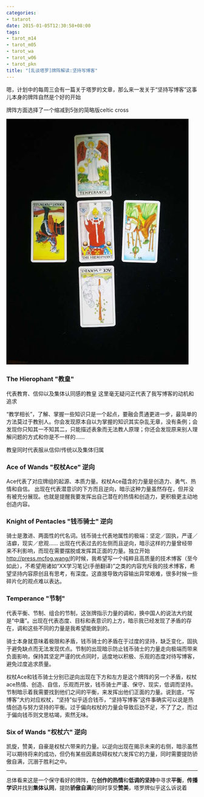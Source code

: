 ```yaml
---
categories:
- tatarot
date: 2015-01-05T12:30:58+08:00
tags:
- tarot_m14
- tarot_m05
- tarot_wa
- tarot_w06
- tarot_pkn
title: "[乱谈塔罗]牌阵解读:坚持写博客"
---
```


嗯，计划中的每周三会有一篇关于塔罗的文章，那么来一发关于“坚持写博客”这事儿本身的牌阵自然是个好的开始

牌阵方面选择了一个缩减到5张的简略版celtic cross

![](/img/2015-q1/spread1.jpg)

<!--more-->

### **The Hierophant "教皇"**

代表教育、信仰以及集体认同感的教皇 这里毫无疑问正代表了我写博客的动机和追求

“教学相长”，了解、掌握一些知识只是一个起点，要融会贯通更进一步，最简单的方法莫过于教别人。你会发现原本自以为掌握的知识其实杂乱无章，没有条例；会发现你只知其一不知其二，只能描述表象而无法教人原理；你还会发现原来别人理解问题的方式和你是不一样的……

教皇同时代表服从信仰/传统以及集体归属

### **Ace of Wands "权杖Ace"** 逆向

Ace代表了对应牌组的起源、本质力量。权杖Ace蕴含的力量是创造力、勇气、热情和自信。
出现在代表潜意识的下方而且逆向，暗示这种力量虽然存在，但并没有被充分展现。也就是提醒我要发挥出自己潜在的热情和创造力，更积极更主动地创造内容。

### **Knight of Pentacles "钱币骑士"** 逆向

骑士是激进、两面性的代名词。钱币骑士代表地属性的极端：坚定／固执，严谨／洁癖，现实／悲观……
出现在代表过去的左侧而且逆向，暗示这样的力量曾经带来不利影响，而现在需要摆脱或发挥其正面的力量。独立开始<http://press.mcfog.wang/>的时候，我希望写一个纯粹且高质量的技术博客（至今如此），不希望用诸如“XX学习笔记(手册翻译)”之类的内容充斥我的技术博客，希望坚持内容原创且有思考，有深度。这直接导致内容输出异常艰难，很多时候一些碎片化的观点难以表达。


### **Temperance "节制"**

代表平衡、节制、组合的节制，这张牌指示力量的调和，换中国人的说法大约就是“中庸”。出现在代表态度、目标和表意识的上方，暗示我已经发现了矛盾的存在，调和这些不同的力量是我希望能做到的。

骑士本身就意味着极限和矛盾，钱币骑士的矛盾在于过度的坚持，缺乏变化，固执于避免缺点而无法发现优点。节制的出现暗示防止钱币骑士的力量走向极端而带来负面影响，保持其坚定严谨的优点同时，适度地以积极、乐观的态度对待写博客，避免过度追求质量。

权杖Ace和钱币骑士分别已逆向出现在下方和左方是这个牌阵的另一个矛盾，权杖ace热情、创造、自信，乐观而开放，钱币骑士严谨、保守、现实，低调而坚持。节制暗示着我需要找到他们之间的平衡，来发挥出他们正面的力量。说到底，“写博客”大约对应权杖，“坚持”似乎适合钱币，“坚持写博客”这件事确实可以说是热情创造与努力坚持的平衡。过于偏向权杖的力量会导致后劲不足，不了了之，而过于偏向钱币则文思枯竭，索然无味。


### **Six of Wands "权杖六"** 逆向

凯旋，赞美，自豪是权杖六带来的力量。以逆向出现在揭示未来的右侧，暗示虽然可以期待将来的成功，但仍有某些因素妨碍权杖六发挥它的力量，同时需要提防骄傲自满，沉溺于胜利之中。

---

总体看来这是一个保守看好的牌阵，在**创作的热情**和**低调的坚持**中寻求**平衡**，**传播学识**并找到**集体认同**，提防**骄傲自满**的同时享受**赞美**，塔罗牌似乎这么诉说着

